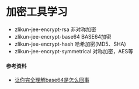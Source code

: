 # 加密工具学习

- zlikun-jee-encrypt-rsa	非对称加密  
- zlikun-jee-encrypt-base64	BASE64加密  
- zlikun-jee-encrypt-hash	哈希加密(MD5、SHA)  
- zlikun-jee-encrypt-symmetrical	对称加密，AES等

#### 参考资料
- [让你完全理解base64是怎么回事](https://segmentfault.com/a/1190000004533485)